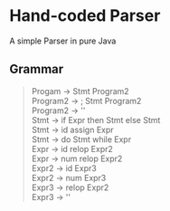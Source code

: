 # Hand-coded Parser

A simple Parser in pure Java

## Grammar

> Progam -> Stmt Program2   
> Program2 -> ; Stmt Program2  
> Program2 -> ''  
> Stmt -> if Expr then Stmt else Stmt   
> Stmt -> id assign Expr  
> Stmt -> do Stmt while Expr  
> Expr -> id relop Expr2  
> Expr -> num relop Expr2  
> Expr2 -> id Expr3  
> Expr2 -> num Expr3  
> Expr3 -> relop Expr2  
> Expr3 -> ''  